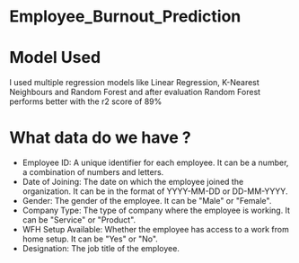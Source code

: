 # Employee_Burnout_Prediction

# Model Used
I used multiple regression models like Linear Regression, K-Nearest Neighbours and Random Forest and after evaluation Random Forest performs better with the r2 score of 89%

# What data do we have ?
- Employee ID: A unique identifier for each employee. It can be a number, a combination of numbers and letters.
- Date of Joining: The date on which the employee joined the organization. It can be in the format of YYYY-MM-DD or DD-MM-YYYY.
- Gender: The gender of the employee. It can be "Male" or "Female".
- Company Type: The type of company where the employee is working. It can be "Service" or "Product".
- WFH Setup Available: Whether the employee has access to a work from home setup. It can be "Yes" or "No".
- Designation: The job title of the employee.

